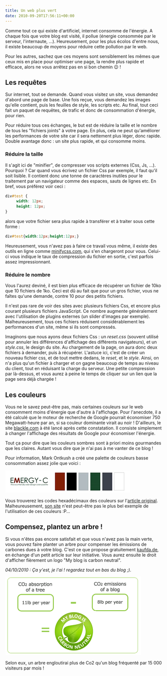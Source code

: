 ```yaml
---
title: Un web plus vert
date: 2010-09-20T17:56:11+00:00
---
```


Comme tout ce qui existe d'artificiel, internet consomme de l'énergie. A chaque fois que votre blog est visité, il pollue (énergie consommée par le serveur, l'internaute, ...). Heureusement, pour les plus écolos d'entre nous, il existe beaucoup de moyens pour réduire cette pollution par le web.

Pour les autres, sachez que ces moyens sont sensiblement les mêmes que ceux mis en place pour optimiser une page, la rendre plus rapide et efficace, alors ne vous arrêtez pas en si bon chemin 😉 !

## Les requêtes

Sur internet, tout se demande. Quand vous visitez un site, vous demandez d'abord une page de base. Une fois reçue, vous demandez les images qu'elle contient, puis les feuilles de style, les scripts etc. Au final, tout ceci fait un paquet de requêtes, de trafic et donc de consommation d'énergie, pour rien.

Pour réduire tous ces échanges, le but est de réduire la taille et le nombre de tous les "fichiers joints" à votre page. En plus, cela ne peut qu'améliorer les performances de votre site car il sera nettement plus léger, donc rapide. Double avantage donc : un site plus rapide, et qui consomme moins.

### Réduire la taille

Il s'agit ici de "minifier", de compresser vos scripts externes (Css, Js, ...). Pourquoi ? Car quand vous écrivez un fichier Css par exemple, il faut qu'il soit lisible. Il contient donc une tonne de caractères inutiles pour le traitement par un navigateur comme des espaces, sauts de lignes etc. En bref, vous préférez voir ceci :

```css
div#test {
     width: 12px;
     height: 12px;
}
```

alors que votre fichier sera plus rapide à transférer et à traiter sous cette forme :

```css
div#test{width:12px;height:12px;}
```

Heureusement, vous n'avez pas à faire ce travail vous même, il existe des outils en ligne comme [minifycss.com](http://www.minifycss.com/css-compressor/), qui s'en chargeront pour vous. Celui-ci vous indique le taux de compression du fichier en sortie, c'est parfois assez impressionnant.

### Réduire le nombre

Vous l'aurez deviné, il est bien plus efficace de récupérer un fichier de 10ko que 10 fichiers de 1ko. Ceci est dû au fait que pour un gros fichier, vous ne faîtes qu'une demande, contre 10 pour des petits fichiers.

Il n'est pas rare de voir des sites avec plusieurs fichiers Css, et encore plus courant plusieurs fichiers JavaScript. Ce nombre augmente généralement avec l'utilisation de plugins externes (un slider d'images par exemple). Malheureusement, tous ces fichiers réduisent considérablement les performances d'un site, même si ils sont compressés.

Imaginons que nous ayons deux fichiers Css : un _reset.css_ (souvent utilisé pour annuler les différences d'affichage des différents navigateurs), et un _style.css_, le design du site. Au chargement de la page, on aura donc deux fichiers à demander, puis à récupérer. L'astuce ici, c'est de créer un nouveau fichier css, et de tout mettre dedans, le _reset_, et le _style_. Ainsi, on n'a plus qu'un fichier à charger et on gagne beaucoup de temps au niveau du client, tout en réduisant la charge du serveur. Une petite compression par là-dessus, et vous aurez à peine le temps de cliquer sur un lien que la page sera déjà chargée !

## Les couleurs

Vous ne le savez peut-être pas, mais certaines couleurs sur le web consomment moins d'énergie que d'autre à l'affichage. Pour l'anecdote, il a été calculé que le moteur de recherche de Google pourrait économiser 750 Megawatt-heure par an, si sa couleur dominante virait au noir ! D'ailleurs, le site [blackle.com](http://www.blackle.com/) à été lancé après cette constatation. Il consiste simplement à changer l'affichage des résultats de Google pour économiser l'énergie.

Tout ça pour dire que les couleurs sombres sont à priori moins gourmandes que les claires. Autant vous dire que je n'ai pas à me vanter de ce blog !

Pour information, Mark Ontkush a créé une palette de couleurs basse consommation assez jolie que voici :

![](./un-web-plus-vert/42c913.jpg "EMERGY-C")

Vous trouverez les codes hexadécimaux des couleurs sur l'[article original](http://ecoiron.blogspot.com/2007/01/emergy-c-low-wattage-palette.html). Malheureusement, [son site](http://ecoiron.blogspot.com/) n'est peut-être pas le plus bel exemple de l'utilisation de ces couleurs :P...

## Compensez, plantez un arbre !

Si vous n'êtes pas encore satisfait et que vous n'avez pas la main verte, vous pouvez faire planter un arbre pour compenser les émissions de carbones dues à votre blog. C'est ce que propose gratuitement [kaufda.de](http://www.kaufda.de/umwelt/carbon-neutral/how-you-can-join/), en échange d'un petit article sur leur initiative. Vous aurez ensuite le droit d'afficher fièrement un logo "My blog is carbon neutral".

_04/10/2010 : Ça y'est, je l'ai ! regardez tout en bas du blog ;)._

![](./un-web-plus-vert/2d5d46.jpg "co2-rechnung2")

Selon eux, un arbre engloutirai plus de Co2 qu'un blog fréquenté par 15 000 visiteurs par mois !